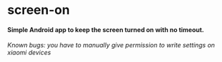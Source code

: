 # screen-on

#### Simple Android app to keep the screen turned on with no timeout.

_Known bugs: you have to manually give permission to write settings on xiaomi devices_
